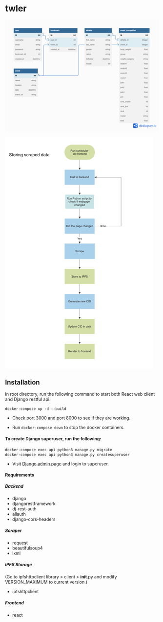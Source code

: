 # twler

![twler_erd](./twler_erd.png)

![store_to_ipfs](./store_to_ipfs.png)

## Installation

In root directory, run the following command to start both React web client and Django restful api.

```
docker-compose up -d --build
```

- Check [port 3000](http://localhost:3000/) and [port 8000](http://localhost:8000/) to see if they are working.

- Run `docker-compose down` to stop the docker containers.

#### To create Django superuser, run the following:

```
docker-compose exec api python3 manage.py migrate
docker-compose exec api python3 manage.py createsuperuser
```

- Visit [Django admin page](http://localhost:8000/admin) and login to superuser.

#### Requirements

##### Backend

- django
- djangorestframework
- dj-rest-auth
- allauth
- django-cors-headers

##### Scraper

- request
- beautifulsoup4
- lxml

##### IPFS Storage

(Go to ipfshttpclient library > client > **init**.py and modify VERSION_MAXIMUM to current version.)

- ipfshttpclient

##### Frontend

- react
